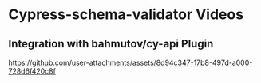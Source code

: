 # Cypress-schema-validator Videos

## Integration with bahmutov/cy-api Plugin

https://github.com/user-attachments/assets/8d94c347-17b8-497d-a000-728d6f420c8f


